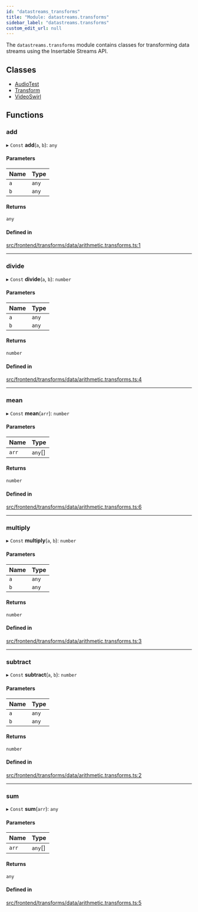 ```yaml
---
id: "datastreams_transforms"
title: "Module: datastreams.transforms"
sidebar_label: "datastreams.transforms"
custom_edit_url: null
---
```


The `datastreams.transforms` module contains classes for transforming data streams using the Insertable Streams API.

## Classes

- [AudioTest](../classes/datastreams_transforms.AudioTest)
- [Transform](../classes/datastreams_transforms.Transform)
- [VideoSwirl](../classes/datastreams_transforms.VideoSwirl)

## Functions

### add

▸ `Const` **add**(`a`, `b`): `any`

#### Parameters

| Name | Type |
| :------ | :------ |
| `a` | `any` |
| `b` | `any` |

#### Returns

`any`

#### Defined in

[src/frontend/transforms/data/arithmetic.transforms.ts:1](https://github.com/brainsatplay/datastreams-api/blob/2f2731a/src/frontend/transforms/data/arithmetic.transforms.ts#L1)

___

### divide

▸ `Const` **divide**(`a`, `b`): `number`

#### Parameters

| Name | Type |
| :------ | :------ |
| `a` | `any` |
| `b` | `any` |

#### Returns

`number`

#### Defined in

[src/frontend/transforms/data/arithmetic.transforms.ts:4](https://github.com/brainsatplay/datastreams-api/blob/2f2731a/src/frontend/transforms/data/arithmetic.transforms.ts#L4)

___

### mean

▸ `Const` **mean**(`arr`): `number`

#### Parameters

| Name | Type |
| :------ | :------ |
| `arr` | `any`[] |

#### Returns

`number`

#### Defined in

[src/frontend/transforms/data/arithmetic.transforms.ts:6](https://github.com/brainsatplay/datastreams-api/blob/2f2731a/src/frontend/transforms/data/arithmetic.transforms.ts#L6)

___

### multiply

▸ `Const` **multiply**(`a`, `b`): `number`

#### Parameters

| Name | Type |
| :------ | :------ |
| `a` | `any` |
| `b` | `any` |

#### Returns

`number`

#### Defined in

[src/frontend/transforms/data/arithmetic.transforms.ts:3](https://github.com/brainsatplay/datastreams-api/blob/2f2731a/src/frontend/transforms/data/arithmetic.transforms.ts#L3)

___

### subtract

▸ `Const` **subtract**(`a`, `b`): `number`

#### Parameters

| Name | Type |
| :------ | :------ |
| `a` | `any` |
| `b` | `any` |

#### Returns

`number`

#### Defined in

[src/frontend/transforms/data/arithmetic.transforms.ts:2](https://github.com/brainsatplay/datastreams-api/blob/2f2731a/src/frontend/transforms/data/arithmetic.transforms.ts#L2)

___

### sum

▸ `Const` **sum**(`arr`): `any`

#### Parameters

| Name | Type |
| :------ | :------ |
| `arr` | `any`[] |

#### Returns

`any`

#### Defined in

[src/frontend/transforms/data/arithmetic.transforms.ts:5](https://github.com/brainsatplay/datastreams-api/blob/2f2731a/src/frontend/transforms/data/arithmetic.transforms.ts#L5)
